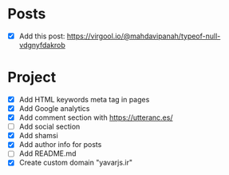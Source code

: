 # Posts
- [x] Add this post: https://virgool.io/@mahdavipanah/typeof-null-vdgnyfdakrob

# Project
- [x] Add HTML keywords meta tag in pages
- [x] Add Google analytics
- [x] Add comment section with https://utteranc.es/
- [ ] Add social section
- [x] Add shamsi
- [x] Add author info for posts
- [ ] Add README.md
- [x] Create custom domain "yavarjs.ir"
